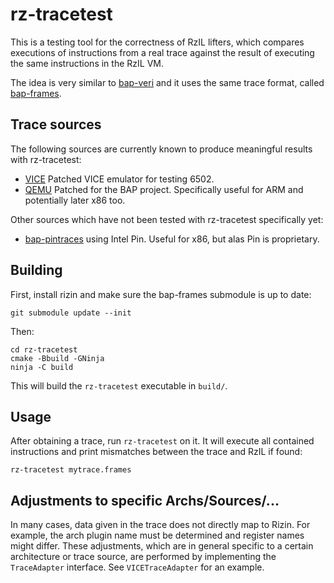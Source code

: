 rz-tracetest
============

This is a testing tool for the correctness of RzIL lifters, which compares
executions of instructions from a real trace against the result of executing
the same instructions in the RzIL VM.

The idea is very similar to
[bap-veri](https://github.com/BinaryAnalysisPlatform/bap-veri) and it uses the
same trace format, called
[bap-frames](https://github.com/BinaryAnalysisPlatform/bap-frames).

Trace sources
-------------

The following sources are currently known to produce meaningful results with
rz-tracetest:

* [VICE](https://github.com/rizinorg/vice) Patched VICE emulator for testing
  6502.
* [QEMU](https://github.com/BinaryAnalysisPlatform/qemu) Patched for the BAP
  project. Specifically useful for ARM and potentially later x86 too.

Other sources which have not been tested with rz-tracetest specifically yet:

* [bap-pintraces](https://github.com/BinaryAnalysisPlatform/bap-pintraces) using
  Intel Pin. Useful for x86, but alas Pin is proprietary.

Building
--------

First, install rizin and make sure the bap-frames submodule is up to date:
```
git submodule update --init
```

Then:
```
cd rz-tracetest
cmake -Bbuild -GNinja
ninja -C build
```

This will build the `rz-tracetest` executable in `build/`.

Usage
-----

After obtaining a trace, run `rz-tracetest` on it. It will execute all
contained instructions and print mismatches between the trace and RzIL if found:
```
rz-tracetest mytrace.frames
```

Adjustments to specific Archs/Sources/...
-----------------------------------------

In many cases, data given in the trace does not directly map to Rizin. For
example, the arch plugin name must be determined and register names might
differ.
These adjustments, which are in general specific to a certain architecture or
trace source, are performed by implementing the `TraceAdapter` interface. See
`VICETraceAdapter` for an example.
